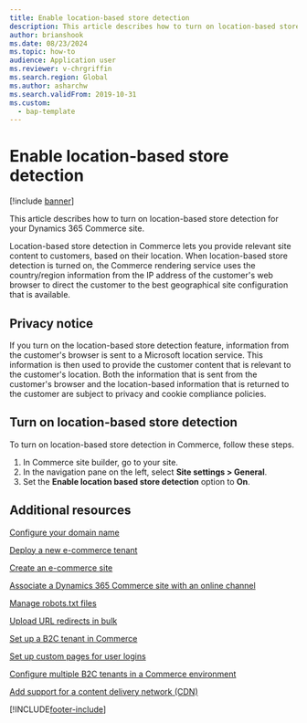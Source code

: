 ```yaml
---
title: Enable location-based store detection
description: This article describes how to turn on location-based store detection for your Dynamics 365 Commerce site.
author: brianshook
ms.date: 08/23/2024
ms.topic: how-to
audience: Application user
ms.reviewer: v-chrgriffin
ms.search.region: Global
ms.author: asharchw
ms.search.validFrom: 2019-10-31
ms.custom: 
  - bap-template 
---
```

# Enable location-based store detection

[!include [banner](includes/banner.md)]

This article describes how to turn on location-based store detection for your Dynamics 365 Commerce site.

Location-based store detection in Commerce lets you provide relevant site content to customers, based on their location. When location-based store detection is turned on, the Commerce rendering service uses the country/region information from the IP address of the customer's web browser to direct the customer to the best geographical site configuration that is available.

## Privacy notice

If you turn on the location-based store detection feature, information from the customer's browser is sent to a Microsoft location service. This information is then used to provide the customer content that is relevant to the customer's location. Both the information that is sent from the customer's browser and the location-based information that is returned to the customer are subject to privacy and cookie compliance policies.

## Turn on location-based store detection

To turn on location-based store detection in Commerce, follow these steps.

1. In Commerce site builder, go to your site.
1. In the navigation pane on the left, select **Site settings \> General**.
1. Set the **Enable location based store detection** option to **On**.

## Additional resources

[Configure your domain name](configure-your-domain-name.md)

[Deploy a new e-commerce tenant](deploy-ecommerce-site.md)

[Create an e-commerce site](create-ecommerce-site.md)

[Associate a Dynamics 365 Commerce site with an online channel](associate-site-online-store.md)

[Manage robots.txt files](manage-robots-txt-files.md)

[Upload URL redirects in bulk](dev-itpro/upload-bulk-redirects.md)

[Set up a B2C tenant in Commerce](dev-itpro/set-up-B2C-tenant.md)

[Set up custom pages for user logins](custom-pages-user-logins.md)

[Configure multiple B2C tenants in a Commerce environment](configure-multi-B2C-tenants.md)

[Add support for a content delivery network (CDN)](add-cdn-support.md)


[!INCLUDE[footer-include](../includes/footer-banner.md)]
